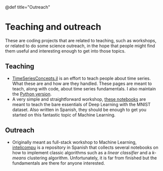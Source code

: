 @def title="Outreach"

# Teaching and outreach

These are coding projects that are related to teaching, such as workshops,
or related to do some science outreach, in the hope that people might find them useful
and interesting enough to get into those topics.

## Teaching

- [TimeSeriesConcepts.jl](https://github.com/BioLogs/TimeSeriesConcepts.jl) is an effort to teach people about time series. What these are and how are they handled. These pages are meant to teach, along with code, about time series fundamentals. I also maintain the [Python version](https://github.com/BioLogs/TimeSeriesConcepts.py).
- A very simple and straightforward workshop, [these notebooks](https://github.com/edwinb-ai/deep-workshop) are meant to teach the bare essentials of Deep Learning with the MNIST dataset. Also written in Spanish, they should be enough to get you started on this fantastic topic of Machine Learning.

## Outreach
- Originally meant as full-stack workshop to Machine Learning, [intelicompu](https://github.com/edwinb-ai/intelicompu) is a repository in Spanish that collects several notebooks on how to implement classic algorithms such as a *linear classifier* and a *$k$-means* clustering algorithm. Unfortunately, it is far from finished but the fundamentals are there for anyone interested.